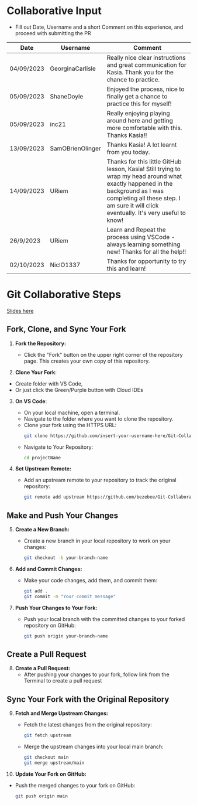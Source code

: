 

# Collaborative Input
- Fill out Date, Username and a short Comment on this experience, and proceed with submitting the PR

| Date       | Username         |  Comment                                                                                                 |
| ---------- | ---------------- |  ------------------------------------------------------------------------------------------------------- |
| 04/09/2023 | GeorginaCarlisle |  Really nice clear instructions and great communication for Kasia. Thank you for the chance to practice. |
| 05/09/2023 | ShaneDoyle       |  Enjoyed the process, nice to finally get a chance to practice this for myself!                          |
| 05/09/2023 | inc21            |  Really enjoying playing around here and getting more comfortable with this. Thanks Kasia!!              |
| 13/09/2023 | SamOBrienOlinger |  Thanks Kasia! A lot learnt from you today.                                                              |
| 14/09/2023 | URiem | Thanks for this little GitHub lesson, Kasia! Still trying to wrap my head around what exactly happened in the background as I was completing all these step. I am sure it will click eventually. It's very useful to know! |
| 26/9/2023  | URiem | Learn and Repeat the process using VSCode - always learning something new! Thanks for all the help!! |
| 02/10/2023 | NiclO1337        |  Thanks for opportunity to try this and learn!                                                           |


# Git Collaborative Steps

[Slides here](https://app.box.com/s/r356kxmp3yiwa96evgmpera7il9t4xyg)

## Fork, Clone, and Sync Your Fork

1. **Fork the Repository:**

   - Click the "Fork" button on the upper right corner of the repository page. This creates your own copy of this repository.

2. **Clone Your Fork**:

- Create folder with VS Code,
- Or just click the Green/Purple button with Cloud IDEs

3. **On VS Code**:

   - On your local machine, open a terminal.
   - Navigate to the folder where you want to clone the repository.
   - Clone your fork using the HTTPS URL:
     ```bash
     git clone https://github.com/insert-your-username-here/Git-Collaborative.git
     ```
   - Navigate to Your Repository:
     ```bash
     cd projectName
     ```

4. **Set Upstream Remote:**
   - Add an upstream remote to your repository to track the original repository:
     ```bash
     git remote add upstream https://github.com/bezebee/Git-Collaborative.git
     ```

## Make and Push Your Changes

5. **Create a New Branch:**

   - Create a new branch in your local repository to work on your changes:
     ```bash
     git checkout -b your-branch-name
     ```

6. **Add and Commit Changes:**

   - Make your code changes, add them, and commit them:
     ```bash
     git add .
     git commit -m "Your commit message"
     ```

7. **Push Your Changes to Your Fork:**
   - Push your local branch with the committed changes to your forked repository on GitHub:
     ```bash
     git push origin your-branch-name
     ```

## Create a Pull Request

8. **Create a Pull Request:**
   - After pushing your changes to your fork, follow link from the Terminal to create a pull request

## Sync Your Fork with the Original Repository

9. **Fetch and Merge Upstream Changes:**

   - Fetch the latest changes from the original repository:
     ```bash
     git fetch upstream
     ```
   - Merge the upstream changes into your local main branch:
     ```bash
     git checkout main
     git merge upstream/main
     ```

10. **Update Your Fork on GitHub:**

- Push the merged changes to your fork on GitHub:
  ```bash
  git push origin main
  ```

